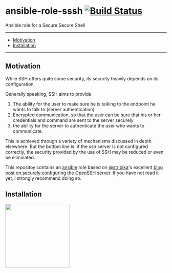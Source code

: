 # ansible-role-sssh [![Build Status](https://travis-ci.org/mwmahlberg/ansible-role-sssh.svg?branch=master)](https://travis-ci.org/mwmahlberg/ansible-role-sssh)

Ansible role for a Secure Secure Shell

---
<!-- TOC START min:2 max:3 link:true update:true -->
- [Motivation](#motivation)
- [Installation](#installation)

<!-- TOC END -->
---

## Motivation

While SSH offers quite some security, its security heavily depends on its configuration.

Generally speaking, SSH aims to provide

1. The ability for the user to make sure he is talking to the endpoint he wants to talk to (server authentication)
2. Encrypted communication, so that the user can be sure that his or her credentials and command are sent to the server securely
3. the ability for the server to authenticate the user who wants to communicate.

This is achieved through a variety of mechanisms discussed in depth elsewhere. But the bottom line is: if the ssh server is not configured correctly, the security provided by the use of SSH may be reduced or even be eliminated.

This repositoy contains an [ansible][wp:ansible] role based on [@stribika][gh:stribika]'s excellent [blog post on securely configuring the OpenSSH server][gh:sssh]. If you have not read it yet, I strongly recommend doing so.

## Installation



<a href="https://asciinema.org/a/8KMZN2sPiSIfC29bqMqvBacFD" target="_blank"><img src="https://asciinema.org/a/8KMZN2sPiSIfC29bqMqvBacFD.png"  width="200"/></a>



[wp:ansible]: https://en.wikipedia.org/wiki/Ansible_(software) "Wikipedia article on ansible"

[gh:stribika]: https://stribika.github.io

[gh:sssh]:https://stribika.github.io/2015/01/04/secure-secure-shell.html
